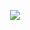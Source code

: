 <p align="center">
  <img src="![KakaoTalk_20230306_161409068](https://user-images.githubusercontent.com/100404914/223043104-fbab0552-03c9-4216-b9e4-12c658ac60a3.gif)">
</p>
